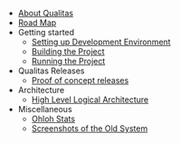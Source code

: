   * [About Qualitas](AboutQualitas.md)
  * [Road Map](RoadMap.md)
  * Getting started
    * [Setting up Development Environment](SettingUpDevelopmentEnvironment.md)
    * [Building the Project](BuildingTheProject.md)
    * [Running the Project](RunningTheProject.md)
  * Qualitas Releases
    * [Proof of concept releases](ProofOfConceptQualitasReleases.md)
  * Architecture
    * [High Level Logical Architecture](HighLevelLogicalArchitecture.md)
  * Miscellaneous
    * [Ohloh Stats](OhlohStats.md)
    * [Screenshots of the Old System](ScreenshotsOfTheOldSystem.md)